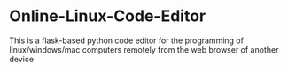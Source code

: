 # Online-Linux-Code-Editor
This is a flask-based python code editor for the programming of linux/windows/mac computers remotely from the web browser of another device
